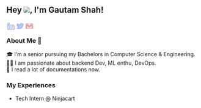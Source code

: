 ## Hey <img src="https://github.com/TheDudeThatCode/TheDudeThatCode/blob/master/Assets/Hi.gif" width="29px">, I'm Gautam Shah!

<a href="https://www.linkedin.com/in/gautamshahs/">
  <img align="left" width="24px" style="margin: 0 2" src="./svg/lndkn.svg"  />
</a>

<a href="https://twitter.com/ShahsGautam">
  <img align="left" width="24px" style="margin: 0 2" src="./svg/twt.svg"/>
</a>

<a href="mailto:shahsgautam@gmail.com">
  <img align="left" width="24px" style="margin: 0 2"src="./svg/mail.svg" />
</a>

<br />


### About Me 🚀
🎓 I’m a senior pursuing my Bachelors in Computer Science & Engineering. </br>
👨‍💻 I am passionate about backend Dev, ML enthu, DevOps. </br>
📜 I read a lot of documentations now. </br>

### My Experiences
- Tech Intern @ Ninjacart
